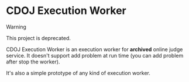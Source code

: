# CDOJ Execution Worker

> [!WARNING]  
> This project is deprecated.

CDOJ Execution Worker is an execution worker for **archived** online judge service. It doesn't support add problem at run time (you can add problem after stop the worker).

It's also a simple prototype of any kind of execution worker.
